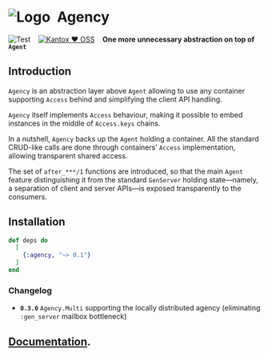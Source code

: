 # ![Logo](https://github.com/am-kantox/agency/stuff/agency-48x48.png?raw=true)  Agency

![Test](https://github.com/am-kantox/agency/workflows/Test/badge.svg)    [![Kantox ❤ OSS](https://img.shields.io/badge/❤-kantox_oss-informational.svg)](https://kantox.com/)    **One more unnecessary abstraction on top of `Agent`**

## Introduction

`Agency` is an abstraction layer above `Agent` allowing to use any
container supporting `Access` behind and simplifying the client API
handling.

`Agency` itself implements `Access` behaviour, making it possible to
embed instances in the middle of `Access.keys` chains.

In a nutshell, `Agency` backs up the `Agent` holding a container.
All the standard CRUD-like calls are done through containers’
`Access` implementation, allowing transparent shared access.

The set of `after_***/1` functions are introduced, so that the main
`Agent` feature distinguishing it from the standard `GenServer`
holding state—namely, a separation of client and server APIs—is
exposed transparently to the consumers.

## Installation

```elixir
def deps do
  [
    {:agency, "~> 0.1"}
  ]
end
```

### Changelog

- **`0.3.0`** `Agency.Multi` supporting the locally distributed agency (eliminating `:gen_server` mailbox bottleneck)

## [Documentation](https://hexdocs.pm/agency).
